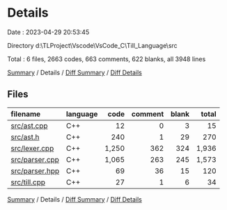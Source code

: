 # Details

Date : 2023-04-29 20:53:45

Directory d:\\TLProject\\Vscode\\VsCode_C\\Till_Language\\src

Total : 6 files,  2663 codes, 663 comments, 622 blanks, all 3948 lines

[Summary](results.md) / Details / [Diff Summary](diff.md) / [Diff Details](diff-details.md)

## Files
| filename | language | code | comment | blank | total |
| :--- | :--- | ---: | ---: | ---: | ---: |
| [src/ast.cpp](/src/ast.cpp) | C++ | 12 | 0 | 3 | 15 |
| [src/ast.h](/src/ast.h) | C++ | 240 | 1 | 29 | 270 |
| [src/lexer.cpp](/src/lexer.cpp) | C++ | 1,250 | 362 | 324 | 1,936 |
| [src/parser.cpp](/src/parser.cpp) | C++ | 1,065 | 263 | 245 | 1,573 |
| [src/parser.hpp](/src/parser.hpp) | C++ | 69 | 36 | 15 | 120 |
| [src/till.cpp](/src/till.cpp) | C++ | 27 | 1 | 6 | 34 |

[Summary](results.md) / Details / [Diff Summary](diff.md) / [Diff Details](diff-details.md)